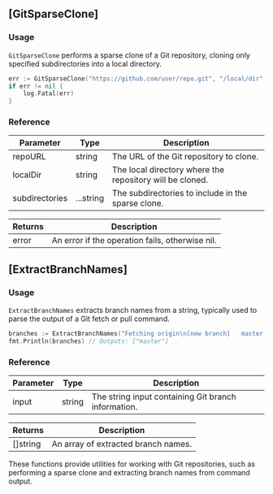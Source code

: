 ## [GitSparseClone]
### Usage
`GitSparseClone` performs a sparse clone of a Git repository, cloning only specified subdirectories into a local directory.

```go
err := GitSparseClone("https://github.com/user/repo.git", "/local/dir", "subdir1", "subdir2")
if err != nil {
    log.Fatal(err)
}
```

### Reference

| Parameter       | Type         | Description                                       |
|-----------------|--------------|---------------------------------------------------|
| repoURL         | string       | The URL of the Git repository to clone.           |
| localDir        | string       | The local directory where the repository will be cloned. |
| subdirectories  | ...string    | The subdirectories to include in the sparse clone.|

| Returns         | Description                                  |
|-----------------|----------------------------------------------|
| error           | An error if the operation fails, otherwise nil. |

## [ExtractBranchNames]
### Usage
`ExtractBranchNames` extracts branch names from a string, typically used to parse the output of a Git fetch or pull command.

```go
branches := ExtractBranchNames("Fetching origin\n[new branch]   master -> origin/master")
fmt.Println(branches) // Outputs: ["master"]
```

### Reference

| Parameter       | Type         | Description                                       |
|-----------------|--------------|---------------------------------------------------|
| input           | string       | The string input containing Git branch information.|

| Returns         | Description                                  |
|-----------------|----------------------------------------------|
| []string        | An array of extracted branch names.          |

These functions provide utilities for working with Git repositories, such as performing a sparse clone and extracting branch names from command output.
